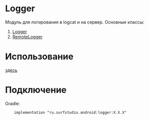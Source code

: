 # Logger
Модуль для логирования в logcat и на сервер.
Основные классы:
 1. [Logger](src/main/java/ru/surfstudio/android/logger/Logger.kt)
 1. [RemoteLogger](/template/base/src/main/java/ru/surfstudio/standard/base/logger/RemoteLogger.kt)

# Использование
[здесь](docs/usage.md)

# Подключение
Gradle:
```
    implementation "ru.surfstudio.android:logger:X.X.X"
```